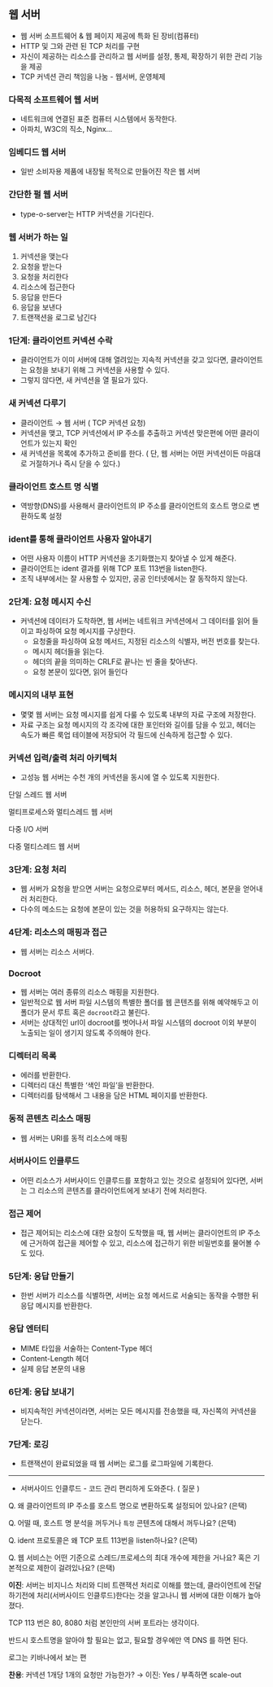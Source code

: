 ## 웹 서버

- 웹 서버 소프트웨어 & 웹 페이지 제공에 특화 된 장비(컴퓨터)
- HTTP 및 그와 관련 된 TCP 처리를 구현
- 자신이 제공하는 리소스를 관리하고 웹 서버를 설정, 통제, 확장하기 위한 관리 기능을 제공
- TCP 커넥션 관리 책임을 나눔 - 웹서버, 운영체제

### 다목적 소프트웨어 웹 서버

- 네트워크에 연결된 표준 컴퓨터 시스템에서 동작한다.
- 아파치, W3C의 직소, Nginx…

### 임베디드 웹 서버

- 일반 소비자용 제품에 내장될 목적으로 만들어진 작은 웹 서버

### 간단한 펄 웹 서버

- type-o-server는 HTTP 커넥션을 기다린다.

### 웹 서버가 하는 일

1. 커넥션을 맺는다
2. 요청을 받는다
3. 요청을 처리한다
4. 리소스에 접근한다
5. 응답을 만든다
6. 응답을 보낸다
7. 트랜잭션을 로그로 남긴다

### 1단계: 클라이언트 커넥션 수락

- 클라이언트가 이미 서버에 대해 열려있는 지속적 커넥션을 갖고 있다면, 클라이언트는 요청을 보내기 위해 그 커넥션을 사용할 수 있다.
- 그렇지 않다면, 새 커넥션을 열 필요가 있다.

### 새 커넥션 다루기

- 클라이언트 → 웹 서버 ( TCP 커넥션 요청)
- 커넥션을 맺고, TCP 커넥션에서 IP 주소를 추출하고 커넥션 맞은편에 어떤 클라이언트가 있는지 확인
- 새 커넥션을 목록에 추가하고 준비를 한다. ( 단, 웹 서버는 어떤 커넥션이든 마음대로 거절하거나 즉시 닫을 수 있다.)

### 클라이언트 호스트 명 식별

- 역방향(DNS)를 사용해서 클라이언트의 IP 주소를 클라이언트의 호스트 명으로 변환하도록 설정

### ident를 통해 클라이언트 사용자 알아내기

- 어떤 사용자 이름이 HTTP 커넥션을 초기화했는지 찾아낼 수 있게 해준다.
- 클라이언트는 ident 결과를 위해 TCP 포트 113번을 listen한다.
- 조직 내부에서는 잘 사용할 수 있지만, 공공 인터넷에서는 잘 동작하지 않는다.

### 2단계: 요청 메시지 수신

- 커넥션에 데이터가 도착하면, 웹 서버는 네트워크 커넥션에서 그 데이터를 읽어 들이고 파싱하여 요청 메시지를 구상한다.
  - 요청줄을 파싱하여 요청 메서드, 지정된 리소스의 식별자, 버전 번호를 찾는다.
  - 메시지 헤더들을 읽는다.
  - 헤더의 끝을 의미하는 CRLF로 끝나는 빈 줄을 찾아낸다.
  - 요청 본문이 있다면, 읽어 들인다

### 메시지의 내부 표현

- 몇몇 웹 서버는 요청 메시지를 쉽게 다룰 수 있도록 내부의 자료 구조에 저장한다.
- 자료 구조는 요청 메시지의 각 조각에 대한 포인터와 길이를 담을 수 있고, 헤더는 속도가 빠른 룩업 테이블에 저장되어 각 필드에 신속하게 접근할 수 있다.

### 커넥션 입력/출력 처리 아키텍처

- 고성능 웹 서버는 수천 개의 커넥션을 동시에 열 수 있도록 지원한다.

단일 스레드 웹 서버

멀티프로세스와 멀티스레드 웹 서버

다중 I/O 서버

다중 멀티스레드 웹 서버

### 3단계: 요청 처리

- 웹 서버가 요청을 받으면 서버는 요청으로부터 메서드, 리소스, 헤더, 본문을 얻어내러 처리한다.
- 다수의 메소드는 요청에 본문이 있는 것을 허용하되 요구하지는 않는다.

### 4단계: 리소스의 매핑과 접근

- 웹 서버는 리소스 서버다.

### Docroot

- 웹 서버는 여러 종류의 리소스 매핑을 지원한다.
- 일반적으로 웹 서버 파일 시스템의 특별한 폴더를 웹 콘텐츠를 위해 예약해두고 이 폴더가 문서 루트 혹은 `docroot`라고 불린다.
- 서버는 상대적인 url이 docroot를 벗어나서 파일 시스템의 docroot 이외 부분이 노출되는 일이 생기지 않도록 주의해야 한다.

### 디렉터리 목록

- 에러를 반환한다.
- 디렉터리 대신 특별한 ‘색인 파일’을 반환한다.
- 디렉터리를 탐색해서 그 내용을 담은 HTML 페이지를 반환한다.

### 동적 콘텐츠 리소스 매핑

- 웹 서버는 URI를 동적 리소스에 매핑

### 서버사이드 인클루드

- 어떤 리소스가 서버사이드 인클루드를 포함하고 있는 것으로 설정되어 있다면, 서버는 그 리소스의 콘텐츠를 클라이언트에게 보내기 전에 처리한다.

### 접근 제어

- 접근 제어되는 리소스에 대한 요청이 도착했을 때, 웹 서버는 클라이언트의 IP 주소에 근거하여 접근을 제어할 수 있고, 리소스에 접근하기 위한 비밀번호를 물어볼 수 도 있다.

### 5단계: 응답 만들기

- 한번 서버가 리소스를 식별하면, 서버는 요청 메서드로 서술되는 동작을 수행한 뒤 응답 메시지를 반환한다.

### 응답 엔터티

- MIME 타입을 서술하는 Content-Type 헤더
- Content-Length 헤더
- 실제 응답 본문의 내용

### 6단계: 응답 보내기

- 비지속적인 커넥션이라면, 서버는 모든 메시지를 전송했을 때, 자신쪽의 커넥션을 닫는다.

### 7단계: 로깅

- 트랜잭션이 완료되었을 때 웹 서버는 로그를 로그파일에 기록한다.

---

- 서버사이드 인클루드 - 코드 관리 편리하게 도와준다. ( 질문 )

Q. 왜 클라이언트의 IP 주소를 호스트 명으로 변환하도록 설정되어 있나요? (은택)

Q. 어떨 때, 호스트 명 분석을 꺼두거나 `특정` 콘텐츠에 대해서 꺼두나요? (은택)

Q. ident 프로토콜은 왜 TCP 포트 113번을 listen하나요? (은택)

Q. 웹 서비스는 어떤 기준으로 스레드/프로세스의 최대 개수에 제한을 거나요? 혹은 기본적으로 제한이 걸려있나요? (은택)

**이진**: 서버는 비지니스 처리와 디비 트랜잭션 처리로 이해를 했는데, 클라이언트에 전달하기전에 처리(서버사이드 인클루드)한다는 것을 알고나니 웹 서버에 대한 이해가 높아졌다.

TCP 113 번은 80, 8080 처럼 본인만의 서버 포트라는 생각이다.

반드시 호스트명을 알아야 할 필요는 없고, 필요할 경우에만 역 DNS 를 하면 된다.

로그는 키바나에서 보는 편

**찬용**: 커넥션 1개당 1개의 요청만 가능한가? → 이진: Yes / 부족하면 scale-out
